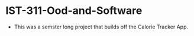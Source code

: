 # IST-311-Ood-and-Software
 - This was a semster long project that builds off the Calorie Tracker App.

